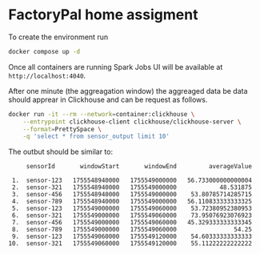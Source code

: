 FactoryPal home assigment
===

To create the environment run
```bash
docker compose up -d
```

Once all containers are running Spark Jobs UI will be available at
`http://localhost:4040`.

After one minute (the aggreagation window) the aggreaged data be data should
apprear in Clickhouse and can be request as follows.
```bash
docker run -it --rm --network=container:clickhouse \
    --entrypoint clickhouse-client clickhouse/clickhouse-server \
    --format=PrettySpace \
    -q 'select * from sensor_output limit 10'
```

The outbut should be similar to:
```
     sensorId       windowStart       windowEnd         averageValue

 1.  sensor-123   1755548940000   1755549000000   56.733000000000004
 2.  sensor-321   1755548940000   1755549000000            48.531875
 3.  sensor-456   1755548940000   1755549000000    53.80785714285715
 4.  sensor-789   1755548940000   1755549000000   56.110833333333325
 5.  sensor-123   1755549000000   1755549060000    53.72380952380953
 6.  sensor-321   1755549000000   1755549060000    73.95076923076923
 7.  sensor-456   1755549000000   1755549060000   45.329333333333345
 8.  sensor-789   1755549000000   1755549060000                54.25
 9.  sensor-123   1755549060000   1755549120000    54.60333333333333
10.  sensor-321   1755549060000   1755549120000    55.11222222222222
```
